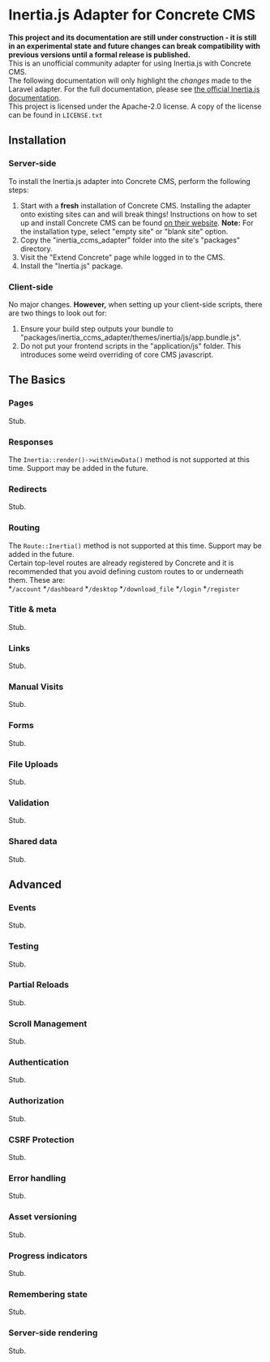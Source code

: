 # Inertia.js Adapter for Concrete CMS
**This project and its documentation are still under construction - it is still in an experimental state and future changes can break compatibility with previous versions until a formal release is published.**  
This is an unofficial community adapter for using Inertia.js with Concrete CMS.  
The following documentation will only highlight the _changes_ made to the Laravel adapter. For the full documentation, please see [the official Inertia.js documentation](https://inertiajs.com/).  
This project is licensed under the Apache-2.0 license. A copy of the license can be found in `LICENSE.txt`

## Installation

### Server-side
To install the Inertia.js adapter into Concrete CMS, perform the following steps:  
1. Start with a **fresh** installation of Concrete CMS. Installing the adapter onto existing sites can and will break things! Instructions on how to set up and install Concrete CMS can be found [on their website](https://documentation.concretecms.org/9-x/developers/introduction/installing-concrete-cms). **Note:** For the installation type, select "empty site" or "blank site" option.
2. Copy the "inertia_ccms_adapter" folder into the site's "packages" directory.
3. Visit the "Extend Concrete" page while logged in to the CMS.
4. Install the "Inertia.js" package.

### Client-side
No major changes. **However,** when setting up your client-side scripts, there are two things to look out for:
1. Ensure your build step outputs your bundle to "packages/inertia_ccms_adapter/themes/inertia/js/app.bundle.js".
2. Do not put your frontend scripts in the "application/js" folder. This introduces some weird overriding of core CMS javascript.

## The Basics

### Pages
Stub.

### Responses
The `Inertia::render()->withViewData()` method is not supported at this time. Support may be added in the future.

### Redirects
Stub.

### Routing
The `Route::Inertia()` method is not supported at this time. Support may be added in the future.  
Certain top-level routes are already registered by Concrete and it is recommended that you avoid defining custom routes to or underneath them. These are:  
*`/account`
*`/dashboard`
*`/desktop`
*`/download_file`
*`/login`
*`/register`

### Title & meta
Stub.

### Links
Stub.

### Manual Visits
Stub.

### Forms
Stub.

### File Uploads
Stub.

### Validation
Stub.

### Shared data
Stub.

## Advanced

### Events
Stub.

### Testing
Stub.

### Partial Reloads
Stub.

### Scroll Management
Stub.

### Authentication
Stub.

### Authorization
Stub.

### CSRF Protection
Stub.

### Error handling
Stub.

### Asset versioning
Stub.

### Progress indicators
Stub.

### Remembering state
Stub.

### Server-side rendering
Stub.
